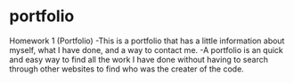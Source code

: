 # portfolio
Homework 1 (Portfolio)
-This is a portfolio that has a little information about myself, what I have done, and a way to contact me.
-A portfolio is an quick and easy way to find all the work I have done without having to search through other websites to find who was the creater of the code.

